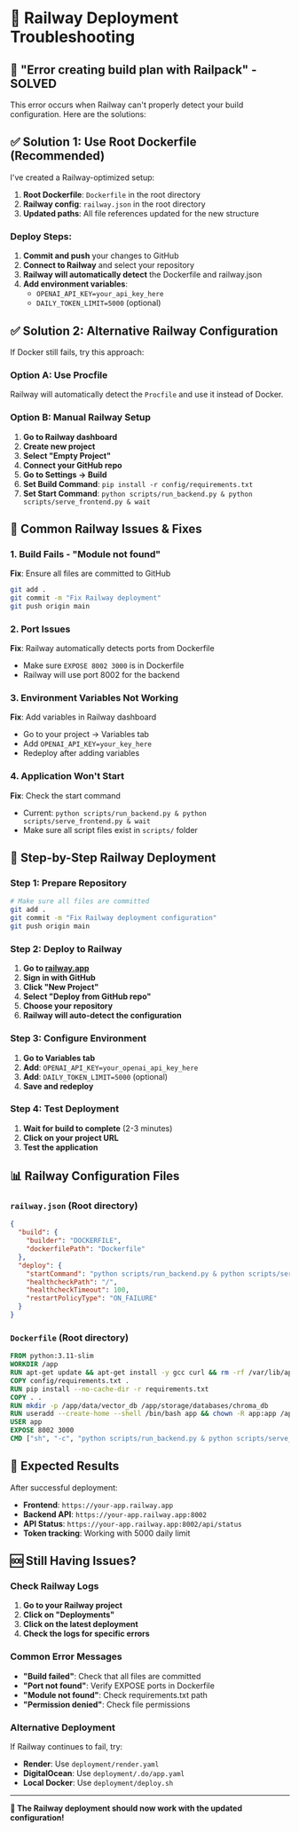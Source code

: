 # 🚂 Railway Deployment Troubleshooting

## 🚨 **"Error creating build plan with Railpack" - SOLVED**

This error occurs when Railway can't properly detect your build configuration. Here are the solutions:

## ✅ **Solution 1: Use Root Dockerfile (Recommended)**

I've created a Railway-optimized setup:

1. **Root Dockerfile**: `Dockerfile` in the root directory
2. **Railway config**: `railway.json` in the root directory
3. **Updated paths**: All file references updated for the new structure

### Deploy Steps:
1. **Commit and push** your changes to GitHub
2. **Connect to Railway** and select your repository
3. **Railway will automatically detect** the Dockerfile and railway.json
4. **Add environment variables**:
   - `OPENAI_API_KEY=your_api_key_here`
   - `DAILY_TOKEN_LIMIT=5000` (optional)

## ✅ **Solution 2: Alternative Railway Configuration**

If Docker still fails, try this approach:

### Option A: Use Procfile
Railway will automatically detect the `Procfile` and use it instead of Docker.

### Option B: Manual Railway Setup
1. **Go to Railway dashboard**
2. **Create new project**
3. **Select "Empty Project"**
4. **Connect your GitHub repo**
5. **Go to Settings → Build**
6. **Set Build Command**: `pip install -r config/requirements.txt`
7. **Set Start Command**: `python scripts/run_backend.py & python scripts/serve_frontend.py & wait`

## 🔧 **Common Railway Issues & Fixes**

### 1. **Build Fails - "Module not found"**
**Fix**: Ensure all files are committed to GitHub
```bash
git add .
git commit -m "Fix Railway deployment"
git push origin main
```

### 2. **Port Issues**
**Fix**: Railway automatically detects ports from Dockerfile
- Make sure `EXPOSE 8002 3000` is in Dockerfile
- Railway will use port 8002 for the backend

### 3. **Environment Variables Not Working**
**Fix**: Add variables in Railway dashboard
- Go to your project → Variables tab
- Add `OPENAI_API_KEY=your_key_here`
- Redeploy after adding variables

### 4. **Application Won't Start**
**Fix**: Check the start command
- Current: `python scripts/run_backend.py & python scripts/serve_frontend.py & wait`
- Make sure all script files exist in `scripts/` folder

## 🚀 **Step-by-Step Railway Deployment**

### Step 1: Prepare Repository
```bash
# Make sure all files are committed
git add .
git commit -m "Fix Railway deployment configuration"
git push origin main
```

### Step 2: Deploy to Railway
1. **Go to [railway.app](https://railway.app)**
2. **Sign in with GitHub**
3. **Click "New Project"**
4. **Select "Deploy from GitHub repo"**
5. **Choose your repository**
6. **Railway will auto-detect the configuration**

### Step 3: Configure Environment
1. **Go to Variables tab**
2. **Add**: `OPENAI_API_KEY=your_openai_api_key_here`
3. **Add**: `DAILY_TOKEN_LIMIT=5000` (optional)
4. **Save and redeploy**

### Step 4: Test Deployment
1. **Wait for build to complete** (2-3 minutes)
2. **Click on your project URL**
3. **Test the application**

## 📊 **Railway Configuration Files**

### `railway.json` (Root directory)
```json
{
  "build": {
    "builder": "DOCKERFILE",
    "dockerfilePath": "Dockerfile"
  },
  "deploy": {
    "startCommand": "python scripts/run_backend.py & python scripts/serve_frontend.py & wait",
    "healthcheckPath": "/",
    "healthcheckTimeout": 100,
    "restartPolicyType": "ON_FAILURE"
  }
}
```

### `Dockerfile` (Root directory)
```dockerfile
FROM python:3.11-slim
WORKDIR /app
RUN apt-get update && apt-get install -y gcc curl && rm -rf /var/lib/apt/lists/*
COPY config/requirements.txt .
RUN pip install --no-cache-dir -r requirements.txt
COPY . .
RUN mkdir -p /app/data/vector_db /app/storage/databases/chroma_db
RUN useradd --create-home --shell /bin/bash app && chown -R app:app /app
USER app
EXPOSE 8002 3000
CMD ["sh", "-c", "python scripts/run_backend.py & python scripts/serve_frontend.py & wait"]
```

## 🎯 **Expected Results**

After successful deployment:
- **Frontend**: `https://your-app.railway.app`
- **Backend API**: `https://your-app.railway.app:8002`
- **API Status**: `https://your-app.railway.app:8002/api/status`
- **Token tracking**: Working with 5000 daily limit

## 🆘 **Still Having Issues?**

### Check Railway Logs
1. **Go to your Railway project**
2. **Click on "Deployments"**
3. **Click on the latest deployment**
4. **Check the logs for specific errors**

### Common Error Messages
- **"Build failed"**: Check that all files are committed
- **"Port not found"**: Verify EXPOSE ports in Dockerfile
- **"Module not found"**: Check requirements.txt path
- **"Permission denied"**: Check file permissions

### Alternative Deployment
If Railway continues to fail, try:
- **Render**: Use `deployment/render.yaml`
- **DigitalOcean**: Use `deployment/.do/app.yaml`
- **Local Docker**: Use `deployment/deploy.sh`

---

**🎉 The Railway deployment should now work with the updated configuration!**
